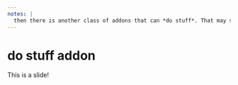 ```yaml
---
notes: |
  then there is another class of addons that can *do stuff*. That may seem like a wide category, but it is currently as wide as you can imagine. Since I am a big JAM stack guy one of the “do stuff” addons that I use regularly is prember. This runs at the end of your build and builds a static copy of your pages (at least the ones that you have told it about). As you can imagine a category as wide as “do stuff” can be very very large, but you can take a look at the “build system” section on Ember Observer if you want to see some examples
---
```


# do stuff addon

This is a slide!
